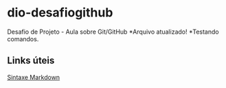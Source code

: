 # dio-desafiogithub
Desafio de Projeto - Aula sobre Git/GitHub
*Arquivo atualizado! 
*Testando comandos.
## Links úteis
[Sintaxe Markdown](https://docs.pipz.com/central-de-ajuda/learning-center/guia-basico-de-markdown#open)

